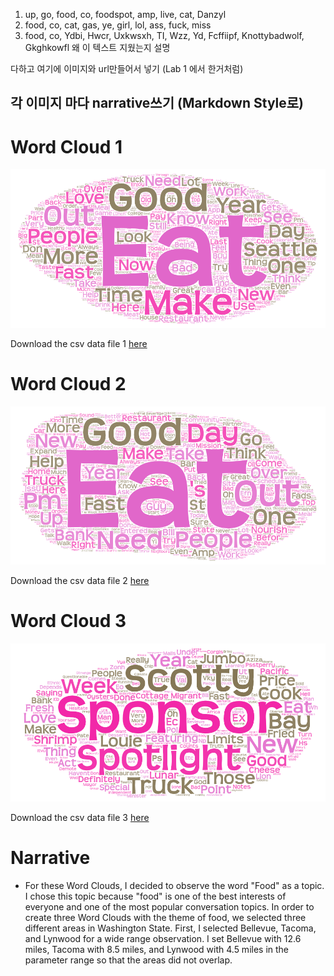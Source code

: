 1) up, go, food, co, foodspot, amp, live, cat, Danzyl
2) food, co, cat, gas, ye, girl, lol, ass, fuck, miss
3) food, co, Ydbi, Hwcr, Uxkwsxh, TI, Wzz, Yd, Fcffiipf, Knottybadwolf, Gkghkowfl
왜 이 텍스트 지웠는지 설명



다하고 여기에 이미지와 url만들어서 넣기 (Lab 1 에서 한거처럼)

각 이미지 마다 narrative쓰기 (Markdown Style로)
----------------------------------------------------------------


# Word Cloud 1

![Word Cloud 1 or No](img\WordArt1.png)

Download the csv data file 1 [here](asset/Lab2CSV1.csv)

# Word Cloud 2

![Word Cloud 2](img\WordArt2.png)

Download the csv data file 2 [here](asset/Lab2CSV2.csv)

# Word Cloud 3

![Word Cloud 3](img\WordArt3.png)

Download the csv data file 3 [here](asset/Lab2CSV3.csv)

# Narrative

* For these Word Clouds, I decided to observe the word "Food" as a topic. I chose this topic because "food" is one of the best interests of everyone and one of the most popular conversation topics. In order to create three Word Clouds with the theme of food, we selected three different areas in Washington State. First, I selected Bellevue, Tacoma, and Lynwood for a wide range observation. I set Bellevue with 12.6 miles, Tacoma with 8.5 miles, and Lynwood with 4.5 miles in the parameter range so that the areas did not overlap.